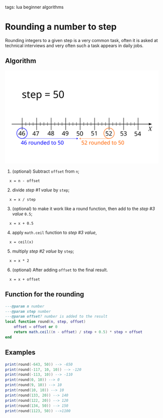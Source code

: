 <!-- Description: Rounding integers to a given step is a very common task, sometimes asked at technical interviews and very often such a task appears in daily jobs. -->

tags: lua beginner algorithms

# Rounding a number to step

Rounding integers to a given step is a very common task, often it is asked at
technical interviews and very often such a task appears in daily jobs.

## Algorithm

![Figure 01: Rounding to step ](/assets/img/rounding-step.svg)

1. (optional) Subtract `offset` from `n`;
  ```text
    x = n - offset
  ```
2. divide *step #1 value* by `step`;
  ```text
    x = x / step
  ```
3. (optional) to make it work like a round function, then add to the *step
  #3 value* `0.5`; 
  ```text
    x = x + 0.5
  ```
4. apply `math.ceil` function to *step #3 value*, 
  ```text
    x = ceil(x)
  ```
5. multiply *step #2 value* by `step`;
  ```text
    x = x * 2
  ```
6. (optional) After adding `offset` to the final result.
  ```text
    x = x + offset
  ```

## Function for the rounding

```lua
---@param n number
---@param step number
---@param offset? number is added to the result
local function round(n, step, offset)
	offset = offset or 0
	return math.ceil((n - offset) / step + 0.5) * step + offset
end
```

## Examples

```lua
print(round(-643, 50)) --> -650
print(round(-117, 10, 10)) --> -120
print(round(-113, 10)) --> -110
print(round(0, 10)) --> 0
print(round(9, 10)) --> 10
print(round(10, 10)) --> 10
print(round(133, 20)) --> 140
print(round(122, 20)) --> 120
print(round(134, 50)) --> 150
print(round(1123, 50)) -->1100
```